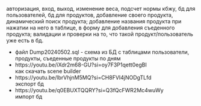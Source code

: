 <p>
  авторизация, вход, выход, изменение веса, подсчет нормы кбжу, бд для пользователей, бд для продуктов,
добавление своего продукта, динамический поиск продукта; добавление названия продукта при нажатии на него в таблице, в форму для добавления съеденного продукта; валидации и проверки на то, что такой продукт/пользователь уже есть в бд.
</p>
<ul>
   <li>
 файл Dump20240502.sql - схема из БД с таблицами пользователи, продукты, съеденные продукты по дням
  </li>
  <li>
  https://youtu.be/iXdr2m68-GU?si=oy7F3P1qett0egBI  <br>
как скачать scene builder
  </li>
  <li>
  https://youtu.be/lbrVhjnM5MQ?si=CH8FVI4jNODgTLfd  <br>
экспорт бд
  </li>
  <li>
  https://youtu.be/q0EBUXTQQRY?si=Q3fQcFWR2Mc4wuWy  <br>
импорт бд
  </li>
</ul>
